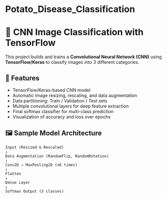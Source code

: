# Potato_Disease_Classification
# 🧠 CNN Image Classification with TensorFlow

This project builds and trains a **Convolutional Neural Network (CNN)** using **TensorFlow/Keras** to classify images into 3 different categories.

## 🚀 Features

- TensorFlow/Keras-based CNN model
- Automatic image resizing, rescaling, and data augmentation
- Data partitioning: Train / Validation / Test sets
- Multiple convolutional layers for deep feature extraction
- Final softmax classifier for multi-class prediction
- Visualization of accuracy and loss over epochs

## 🖼️ Sample Model Architecture

```plaintext
Input (Resized & Rescaled)
↓
Data Augmentation (RandomFlip, RandomRotation)
↓
Conv2D → MaxPooling2D (x6 times)
↓
Flatten
↓
Dense Layer
↓
Softmax Output (3 classes)
